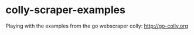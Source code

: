 # colly-scraper-examples
Playing with the examples from the go webscraper colly: http://go-colly.org

